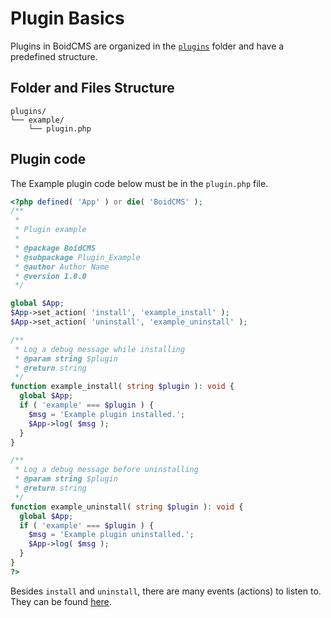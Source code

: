 # Plugin Basics
Plugins in BoidCMS are organized in the [`plugins`](/folders?id=plugins) folder and have a predefined structure.

## Folder and Files Structure

```plain
plugins/
└── example/
    └── plugin.php
```


## Plugin code
The Example plugin code below must be in the `plugin.php` file.     

```php
<?php defined( 'App' ) or die( 'BoidCMS' );
/**
 *
 * Plugin example
 *
 * @package BoidCMS
 * @subpackage Plugin_Example
 * @author Author Name
 * @version 1.0.0
 */

global $App;
$App->set_action( 'install', 'example_install' );
$App->set_action( 'uninstall', 'example_uninstall' );

/**
 * Log a debug message while installing
 * @param string $plugin
 * @return string
 */
function example_install( string $plugin ): void {
  global $App;
  if ( 'example' === $plugin ) {
    $msg = 'Example plugin installed.';
    $App->log( $msg );
  }
}

/**
 * Log a debug message before uninstalling
 * @param string $plugin
 * @return string
 */
function example_uninstall( string $plugin ): void {
  global $App;
  if ( 'example' === $plugin ) {
    $msg = 'Example plugin uninstalled.';
    $App->log( $msg );
  }
}
?>
```

Besides `install` and `uninstall`, there are many events (actions) to listen to. They can be found [here](/developer/actions).
